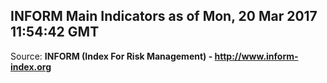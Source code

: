 ## INFORM Main Indicators as of Mon, 20 Mar 2017 11:54:42 GMT

Source: **INFORM (Index For Risk Management) - http://www.inform-index.org**